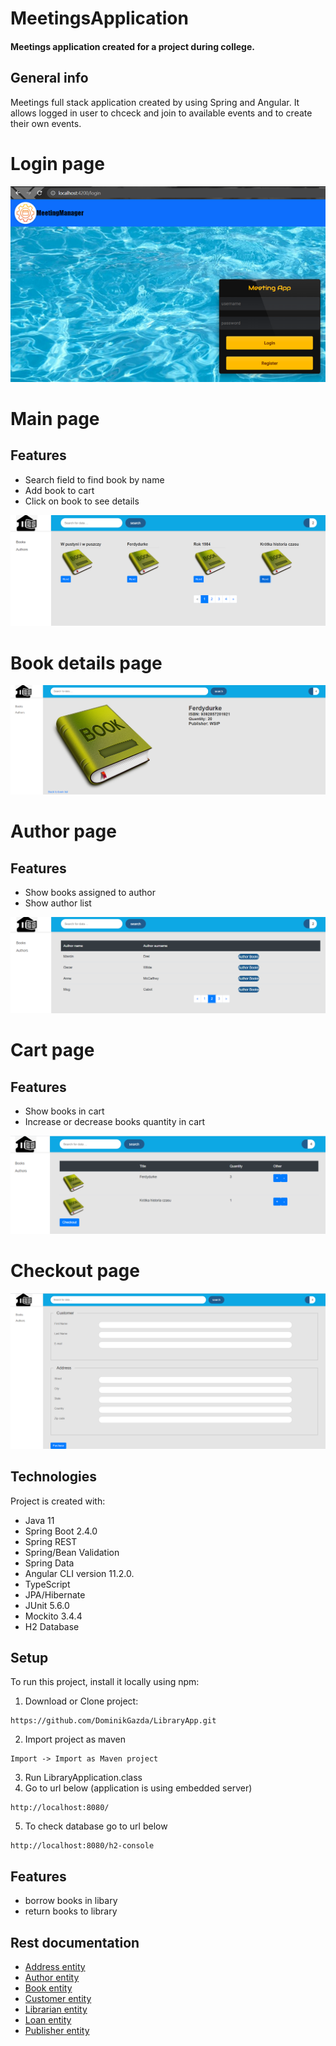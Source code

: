 # MeetingsApplication
#### Meetings application created for a project during college.

## General info
Meetings full stack application created by using Spring and Angular. It allows logged in user to chceck and join to available events and to create their own events.

# Login page
<img src = "https://github.com/lukaszj9800/MeetingsApplication/blob/main/images/login_page.png" />


# Main page
## Features
* Search field to find book by name
* Add book to cart
* Click on book to see details
<img src = "https://github.com/DominikGazda/LibraryApp/blob/master/images/main.png" />

# Book details page
<img src = "https://github.com/DominikGazda/LibraryApp/blob/master/images/book-details.png" />

# Author page
## Features
* Show books assigned to  author
* Show author list
<img src = "https://github.com/DominikGazda/LibraryApp/blob/master/images/authors.png" />

# Cart page
## Features
* Show books in cart
* Increase or decrease books quantity in cart
<img src = "https://github.com/DominikGazda/LibraryApp/blob/master/images/cart-list.png" />

# Checkout page
<img src = "https://github.com/DominikGazda/LibraryApp/blob/master/images/checkout.png" />
	
## Technologies
Project is created with:
* Java 11
* Spring Boot 2.4.0
* Spring REST
* Spring/Bean Validation
* Spring Data
* Angular CLI version 11.2.0.
* TypeScript
* JPA/Hibernate
* JUnit 5.6.0
* Mockito 3.4.4
* H2 Database
	
## Setup
To run this project, install it locally using npm:

1. Download or Clone project:
```
https://github.com/DominikGazda/LibraryApp.git
```
2. Import project as maven
```
Import -> Import as Maven project
```
3. Run LibraryApplication.class
4. Go to url below (application is using embedded server)
```
http://localhost:8080/
```
5. To check database go to url below
```
http://localhost:8080/h2-console
```

## Features

* borrow books in libary
* return books to library

## Rest documentation
*  [Address entity](/restApiDocs/address.md)
*   [Author entity](/restApiDocs/author.md)
*  [Book entity](/restApiDocs/book.md)
*  [Customer entity](/restApiDocs/customer.md)
*  [Librarian entity](/restApiDocs/librarian.md)
*  [Loan entity](/restApiDocs/loan.md)
*  [Publisher entity](/restApiDocs/publisher.md)




